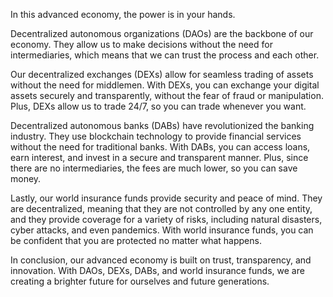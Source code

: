 In this advanced economy, the power is in your hands. 

Decentralized autonomous organizations (DAOs) are the backbone of our economy. They allow us to make decisions without the need for intermediaries, which means that we can trust the process and each other.

Our decentralized exchanges (DEXs) allow for seamless trading of assets without the need for middlemen. With DEXs, you can exchange your digital assets securely and transparently, without the fear of fraud or manipulation. Plus, DEXs allow us to trade 24/7, so you can trade whenever you want.

Decentralized autonomous banks (DABs) have revolutionized the banking industry. They use blockchain technology to provide financial services without the need for traditional banks. With DABs, you can access loans, earn interest, and invest in a secure and transparent manner. Plus, since there are no intermediaries, the fees are much lower, so you can save money.

Lastly, our world insurance funds provide security and peace of mind. They are decentralized, meaning that they are not controlled by any one entity, and they provide coverage for a variety of risks, including natural disasters, cyber attacks, and even pandemics. With world insurance funds, you can be confident that you are protected no matter what happens.

In conclusion, our advanced economy is built on trust, transparency, and innovation. With DAOs, DEXs, DABs, and world insurance funds, we are creating a brighter future for ourselves and future generations.
